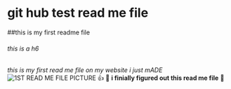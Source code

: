 # git hub test read me file 
##this is my first readme file
###### this is a h6 
*this is my first read me file on my website i just mADE*
![1ST READ ME FILE PICTURE ](https://blogs-images.forbes.com/assets/images/avatars/blog-3949_400_6d18078e84d93600baaf18165a1394f8.jpg)
:+1:
:rocket:
**i finially figured out this read me file**
:metal:
